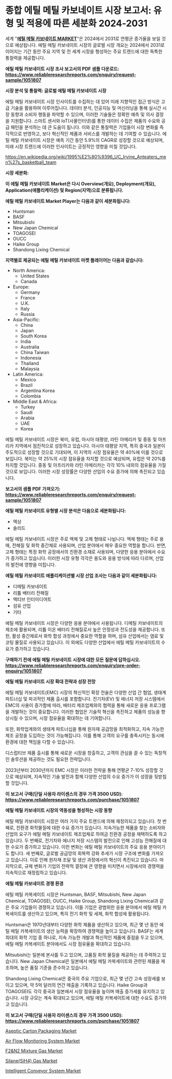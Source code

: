 <p><h1>종합 에틸 메틸 카보네이트 시장 보고서: 유형 및 적용에 따른 세분화 2024-2031</h1></p><p>세계 "<strong><a href="https://www.reliableresearchreports.com/ethyl-methyl-carbonate-r1051807?utm_campaign=106&utm_medium=8&utm_source=Github&utm_content=ia&utm_term=12112024&utm_id=ethyl-methyl-carbonate">에틸 메틸 카보네이트 MARKET</a></strong>"은 2024에서 2031로 연평균 증가율을 보일 것으로 예상됩니다. 에틸 메틸 카보네이트 시장의 글로벌 시장 개요는 2024에서 2031로 이어지는 기간 동안 주요 지역 및 전 세계 시장을 형성하는 주요 트렌드에 대한 독특한 통찰력을 제공합니다.</p>
<p><strong>에틸 메틸 카보네이트 시장 조사 보고서의 PDF 샘플 다운로드: <a href="https://www.reliableresearchreports.com/enquiry/request-sample/1051807?utm_campaign=106&utm_medium=8&utm_source=Github&utm_content=ia&utm_term=12112024&utm_id=ethyl-methyl-carbonate">https://www.reliableresearchreports.com/enquiry/request-sample/1051807</a></strong></p>
<p><strong>시장 분석 및 통찰력: 글로벌 에틸 메틸 카보네이트 시장</strong></p>
<p><p>에틸 메틸 카보네이트 시장 인사이트를 수집하는 데 있어 미래 지향적인 접근 방식은 고급 기술을 활용하여 이루어집니다. 데이터 분석, 인공지능 및 머신러닝을 통해 실시간 시장 동향과 소비자 행동을 파악할 수 있으며, 이러한 기술들은 정확한 예측 및 의사 결정을 지원합니다. 스마트 센서와 IoT(사물인터넷)를 통한 데이터 수집은 제품의 수요와 공급 패턴을 분석하는 데 큰 도움이 됩니다. 이와 같은 통찰력은 기업들이 시장 변화를 즉각적으로 반영하고, 보다 혁신적인 제품과 서비스를 개발하는 데 기여할 수 있습니다. 에틸 메틸 카보네이트 시장은 예측 기간 동안 5.9%의 CAGR로 성장할 것으로 예상되며, 미래 시장 트렌드에 이러한 인사이트는 긍정적인 영향을 미칠 것입니다.</p></p>
<p><a href="%7CAUTHORITHY_DOMAIN_URL%7C?utm_campaign=106&utm_medium=8&utm_source=Github&utm_content=ia&utm_term=12112024&utm_id=ethyl-methyl-carbonate">https://en.wikipedia.org/wiki/1995%E2%80%9396_UC_Irvine_Anteaters_men%27s_basketball_team</a></p>
<p><strong>시장 세분화:</strong></p>
<p><strong>이 에틸 메틸 카보네이트 Market은 다시 Overview(개요), Deployment(개요), Application(애플리케이션) 및 Region(지역)으로 분류됩니다.</strong></p>
<p><strong>에틸 메틸 카보네이트 Market Player는 다음과 같이 세분화됩니다:</strong></p>
<p><ul><li>Huntsman</li><li>BASF</li><li>Mitsubishi</li><li>New Japan Chemical</li><li>TOAGOSEI</li><li>OUCC</li><li>Haike Group</li><li>Shandong Lixing Chemical</li></ul></p>
<p><strong>지역별로 제공되는 에틸 메틸 카보네이트 마켓 플레이어는 다음과 같습니다:</strong></p>
<p><ul>
    <li>
        North America:
        <ul>
            <li>United States</li>
            <li>Canada</li>
        </ul>
    </li>
    <li>
        Europe:
        <ul>
            <li>Germany</li>
            <li>France</li>
            <li>U.K.</li>
            <li>Italy</li>
            <li>Russia</li>
        </ul>
    </li>
    <li>
        Asia-Pacific:
        <ul>
            <li>China</li>
            <li>Japan</li>
            <li>South Korea</li>
            <li>India</li>
            <li>Australia</li>
            <li>China Taiwan</li>
            <li>Indonesia</li>
            <li>Thailand</li>
            <li>Malaysia</li>
        </ul>
    </li>
    <li>
        Latin America:
        <ul>
            <li>Mexico</li>
            <li>Brazil</li>
            <li>Argentina Korea</li>
            <li>Colombia</li>
        </ul>
    </li>
    <li>
        Middle East & Africa:
        <ul>
            <li>Turkey</li>
            <li>Saudi</li>
            <li>Arabia</li>
            <li>UAE</li>
            <li>Korea</li>
        </ul>
    </li>
    </ul></p>
<p><p>에틸 메틸 카보네이트 시장은 북미, 유럽, 아시아 태평양, 라틴 아메리카 및 중동 및 아프리카 지역에서 점진적으로 성장하고 있습니다. 아시아 태평양 지역, 특히 중국과 일본이 주도적으로 성장할 것으로 기대되며, 이 지역의 시장 점유율은 약 40%에 이를 것으로 보입니다. 북미는 약 25%의 시장 점유율을 차지할 것으로 예상되며, 유럽은 약 20%를 차지할 것입니다. 중동 및 아프리카와 라틴 아메리카는 각각 10% 내외의 점유율을 가질 것으로 보입니다. 이러한 시장 성장률은 다양한 산업의 수요 증가에 의해 촉진되고 있습니다.</p></p>
<p><strong>보고서의 샘플 PDF 가져오기: <a href="https://www.reliableresearchreports.com/enquiry/request-sample/1051807?utm_campaign=106&utm_medium=8&utm_source=Github&utm_content=ia&utm_term=12112024&utm_id=ethyl-methyl-carbonate">https://www.reliableresearchreports.com/enquiry/request-sample/1051807</a></strong></p>
<p><strong>에틸 메틸 카보네이트 유형별 시장 분석은 다음으로 세분화됩니다:</strong></p>
<p><ul><li>액상</li><li>솔리드</li></ul></p>
<p><p>에틸 메틸 카보네이트 시장은 주로 액체 및 고체 형태로 나뉩니다. 액체 형태는 주로 용매, 전해질 및 화학 중간체로 사용되며, 산업 분야에서 매우 중요한 역할을 합니다. 반면, 고체 형태는 특정 화학 공정에서의 친환경 소재로 사용되며, 다양한 응용 분야에서 수요가 증가하고 있습니다. 이러한 시장 유형 각각은 용도와 응용 방식에 따라 다르며, 산업의 발전에 영향을 미칩니다.</p></p>
<p><strong>에틸 메틸 카보네이트 애플리케이션별 시장 산업 조사는 다음과 같이 세분화됩니다:</strong></p>
<p><ul><li>디메틸 카보네이트</li><li>리튬 배터리 전해질</li><li>액티브 인터미디어트</li><li>섬유 산업</li><li>기타</li></ul></p>
<p><p>에틸 메틸 카보네이트 시장은 다양한 응용 분야에서 사용됩니다. 디메틸 카보네이트의 제조에 활용되며, 리튬 이온 배터리 전해질로서 높은 안정성과 전도성을 제공합니다. 또한, 활성 중간체로서 화학 합성 과정에서 중요한 역할을 하며, 섬유 산업에서는 염료 및 코팅 물질로 사용되고 있습니다. 이 외에도 다양한 산업에서 에틸 메틸 카보네이트의 수요가 증가하고 있습니다.</p></p>
<p><strong>구매하기 전에 에틸 메틸 카보네이트 시장에 대한 모든 질문에 답하십시오. <a href="https://www.reliableresearchreports.com/enquiry/pre-order-enquiry/1051807?utm_campaign=106&utm_medium=8&utm_source=Github&utm_content=ia&utm_term=12112024&utm_id=ethyl-methyl-carbonate">https://www.reliableresearchreports.com/enquiry/pre-order-enquiry/1051807</a></strong></p>
<p><strong>에틸 메틸 카보네이트 시장 확대 전략과 성장 전망</strong></p>
<p><p>에틸 메틸 카보네이트(EMC) 시장의 혁신적인 확장 전술은 다양한 산업 간 협업, 생태계 파트너십 및 파괴적인 제품 출시를 포함합니다. 전기차(EV) 및 에너지 저장 시스템에서 EMC의 사용이 증가함에 따라, 배터리 제조업체와의 협력을 통해 새로운 응용 프로그램을 개발하는 것이 중요합니다. 이러한 협업은 기술적 혁신을 촉진하고 제품의 성능을 향상시킬 수 있으며, 시장 점유율을 확대하는 데 기여합니다. </p><p>또한, 화학업계와의 생태계 파트너십을 통해 원자재 공급망을 최적화하고, 지속 가능한 제조 공정을 도입하는 것이 가능해집니다. 이를 통해 고객의 요구를 충족시키는 동시에 환경에 대한 책임을 다할 수 있습니다. </p><p>디스럽티브 제품 출시를 통해 새로운 시장을 창출하고, 고객의 관심을 끌 수 있는 독창적인 솔루션을 제공하는 것도 필요한 전략입니다. </p><p>2023년부터 2030년까지 EMC 시장은 이러한 전략을 통해 연평균 7-10% 성장할 것으로 예상되며, 지속적인 기술 발전과 함께 다양한 산업의 수요 증가가 이 성장을 뒷받침할 것입니다.</p></p>
<p><strong>이 보고서 구매(단일 사용자 라이센스의 경우 가격 3500 USD): <a href="https://www.reliableresearchreports.com/purchase/1051807?utm_campaign=106&utm_medium=8&utm_source=Github&utm_content=ia&utm_term=12112024&utm_id=ethyl-methyl-carbonate">https://www.reliableresearchreports.com/purchase/1051807</a></strong></p>
<p><strong>에틸 메틸 카보네이트 시장의 역동성을 형성하는 시장 동향</strong></p>
<p><p>에틸 메틸 카보네이트 시장은 여러 가지 주요 트렌드에 의해 재정의되고 있습니다. 첫 번째로, 친환경 화학물질에 대한 수요 증가가 있습니다. 지속가능한 제품을 찾는 소비자와 산업의 요구가 에틸 메틸 카보네이트 제조업체로 하여금 친환경 공정을 채택하도록 하고 있습니다. 두 번째로, 전기차와 에너지 저장 시스템의 발전으로 인해 고성능 전해질에 대한 수요가 증가하고 있습니다. 이런 변화는 에틸 메틸 카보네이트의 주요 응용 분야이기도 합니다. 세 번째로, 글로벌 공급망의 회복력 강화 추세가 시장 구조에 변화를 가져오고 있습니다. 이로 인해 원자재 조달 및 생산 과정에서의 혁신이 촉진되고 있습니다. 마지막으로, 규제 변화가 기업의 전략적 결정에 큰 영향을 미치면서 시장에서의 경쟁력을 지속적으로 재정립하고 있습니다.</p></p>
<p><strong>에틸 메틸 카보네이트 경쟁 환경</strong></p>
<p><p>에틸 메틸 카복세이트 시장은 Huntsman, BASF, Mitsubishi, New Japan Chemical, TOAGOSEI, OUCC, Haike Group, Shandong Lixing Chemical과 같은 주요 기업들이 경쟁하고 있습니다. 이들 기업은 광범위한 응용 분야에서 에틸 메틸 카복세이트를 생산하고 있으며, 특히 전기 화학 및 세제, 화학 합성에 활용됩니다.</p><p>Huntsman은 1970년대부터 다양한 화학 제품을 생산하고 있으며, 최근 몇 년 동안 에틸 메틸 카복세이트의 생산 능력을 확장하여 경쟁력을 높이고 있습니다. BASF는 세계 최대의 화학 기업 중 하나로, 지속 가능한 개발과 혁신적인 제품에 중점을 두고 있으며, 에틸 메틸 카복세이트 분야에서도 시장 점유율을 확대하고 있습니다.</p><p>Mitsubishi는 일본에 본사를 두고 있으며, 고품질 화학 물질을 제공하는 데 주력하고 있습니다. New Japan Chemical은 일본에서 에틸 메틸 카복세이트와 관련된 제품을 제조하며, 높은 품질 기준을 준수하고 있습니다. </p><p>Shandong Lixing Chemical은 중국의 주요 기업으로, 최근 몇 년간 고속 성장세를 보이고 있으며, 약 5억 달러의 연간 매출을 기록하고 있습니다. Haike Group과 TOAGOSEI도 각각 중국과 일본에서 시장 점유율을 높이며 매출 증가세를 유지하고 있습니다. 시장 규모는 계속 확대되고 있으며, 에틸 메틸 카복세이트에 대한 수요도 증가하고 있습니다.</p></p>
<p><strong>이 보고서 구매(단일 사용자 라이센스의 경우 가격 3500 USD): <a href="https://www.reliableresearchreports.com/purchase/1051807?utm_campaign=106&utm_medium=8&utm_source=Github&utm_content=ia&utm_term=12112024&utm_id=ethyl-methyl-carbonate">https://www.reliableresearchreports.com/purchase/1051807</a></strong></p>
<p><p><a href="https://github.com/elseludvikoh/Market-Research-Report-List-1/blob/main/aseptic-carton-packaging-market.md?utm_campaign=106&utm_medium=8&utm_source=Github&utm_content=ia&utm_term=12112024&utm_id=ethyl-methyl-carbonate">Aseptic Carton Packaging Market</a></p><p><a href="https://issuu.com/reportprime-2/docs/air-flow-monitoring-system-market-s_e8ec470aa0753f?utm_campaign=106&utm_medium=8&utm_source=Github&utm_content=ia&utm_term=12112024&utm_id=ethyl-methyl-carbonate">Air Flow Monitoring System Market</a></p><p><a href="https://www.linkedin.com/pulse/f2n2-mixture-gas-market-research-report-forecast-growth-prospects-aqode?utm_campaign=106&utm_medium=8&utm_source=Github&utm_content=ia&utm_term=12112024&utm_id=ethyl-methyl-carbonate">F2&N2 Mixture Gas Market</a></p><p><a href="https://www.linkedin.com/pulse/silanesih4-gas-market-analysis-report-global-insights-region-w1nac?utm_campaign=106&utm_medium=8&utm_source=Github&utm_content=ia&utm_term=12112024&utm_id=ethyl-methyl-carbonate">Silane(SiH4) Gas Market</a></p><p><a href="https://issuu.com/reportprime-2/docs/intelligent-conveyor-system-market-_dc06c97ce41329?utm_campaign=106&utm_medium=8&utm_source=Github&utm_content=ia&utm_term=12112024&utm_id=ethyl-methyl-carbonate">Intelligent Conveyor System Market</a></p></p>